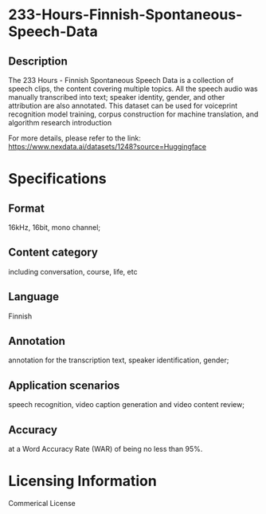 # 233-Hours-Finnish-Spontaneous-Speech-Data

## Description
The 233 Hours - Finnish Spontaneous Speech Data is a collection of speech clips, the content covering multiple topics. All the speech audio was manually transcribed into text; speaker identity, gender, and other attribution are also annotated. This dataset can be used for voiceprint recognition model training, corpus construction for machine translation, and algorithm research introduction

For more details, please refer to the link: https://www.nexdata.ai/datasets/1248?source=Huggingface

# Specifications
## Format
16kHz, 16bit, mono channel;
## Content category
including conversation, course, life, etc
## Language
Finnish
## Annotation
annotation for the transcription text, speaker identification, gender;
## Application scenarios
speech recognition, video caption generation and video content review;
## Accuracy
at a Word Accuracy Rate (WAR) of being no less than 95%.

# Licensing Information
Commerical License
